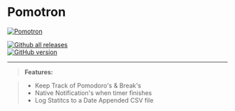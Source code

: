 # Pomotron

[![Pomotron](https://raw.githubusercontent.com/mattbudde/pomotron/master/readme.png)](https://pomotron.mattbudde.co.uk)

[![Github all releases](https://img.shields.io/github/downloads/mattbudde/pomotron/total.svg)](https://GitHub.com/mattbudde/pomotron/releases/)  
[![GitHub version](https://badge.fury.io/gh/mattbudde%2Fpomotron.svg)](https://badge.fury.io/gh/mattbudde%2Fpomotron)

----------

> **Features:**

> - Keep Track of Pomodoro's & Break's
> - Native Notification's when timer finishes
> - Log Statitcs to a Date Appended CSV file

